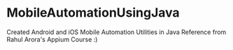 # MobileAutomationUsingJava


Created Android and iOS Mobile Automation Utilities in Java
Reference from Rahul Arora's Appium Course :)
